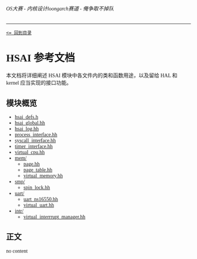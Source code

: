 <font face="Maple Mono SC NF">


###### OS大赛 - 内核设计loongarch赛道 - 俺争取不掉队 

-------------------------------------------------------------

[`<= 回到目录`](../README.md)

# HSAI 参考文档

本文档将详细阐述 HSAI 模块中各文件内的类和函数用途，以及留给 HAL 和 kernel 应当实现的接口功能。

## 模块概览

- [hsai_defs.h]()
- [hsai_global.hh]()
- [hsai_log.hh]()
- [process_interface.hh]()
- [syscall_interface.hh]()
- [timer_interface.hh]()
- [virtual_cpu.hh]()
- [mem/]()
	- [page.hh]()
	- [page_table.hh]()
	- [virtual_memory.hh]()
- [smp/]()
	- [spin_lock.hh]()
- [uart/]()
	- [uart_ns16550.hh]()
	- [virtual_uart.hh]()
- [intr/]()
	- [virtual_interrrupt_manager.hh]()

## 正文

no content
